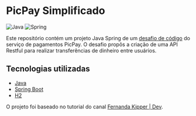 # PicPay Simplificado

![Java](https://img.shields.io/badge/java-%23ED8B00.svg?style=for-the-badge&logo=openjdk&logoColor=white)
![Spring](https://img.shields.io/badge/spring-%236DB33F.svg?style=for-the-badge&logo=spring&logoColor=white)

Este repositório contém um projeto Java Spring de um [desafio de código](https://github.com/PicPay/picpay-desafio-backend) do serviço de pagamentos PicPay. O desafio propôs a criação de uma API Restful para realizar transferências de dinheiro entre usuários.

## Tecnologias utilizadas

* [Java](https://www.java.com/)
* [Spring Boot](https://spring.io/projects/spring-boot)
* [H2](https://www.h2database.com/)

O projeto foi baseado no tutorial do canal [Fernanda Kipper | Dev](https://youtu.be/QXunBiLq2SM).
